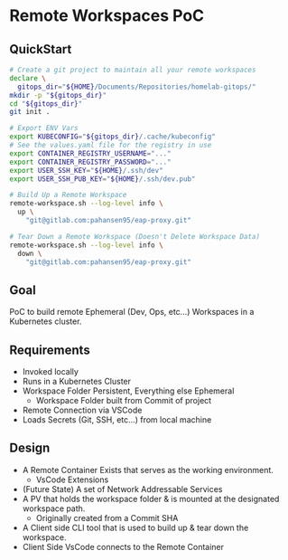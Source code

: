 # Remote Workspaces PoC

## QuickStart

```bash
# Create a git project to maintain all your remote workspaces
declare \
  gitops_dir="${HOME}/Documents/Repositories/homelab-gitops/"
mkdir -p "${gitops_dir}"
cd "${gitops_dir}"
git init .

# Export ENV Vars
export KUBECONFIG="${gitops_dir}/.cache/kubeconfig"
# See the values.yaml file for the registry in use
export CONTAINER_REGISTRY_USERNAME="..."
export CONTAINER_REGISTRY_PASSWORD="..."
export USER_SSH_KEY="${HOME}/.ssh/dev"
export USER_SSH_PUB_KEY="${HOME}/.ssh/dev.pub"

# Build Up a Remote Workspace
remote-workspace.sh --log-level info \
  up \
    "git@gitlab.com:pahansen95/eap-proxy.git"

# Tear Down a Remote Workspace (Doesn't Delete Workspace Data)
remote-workspace.sh --log-level info \
  down \
    "git@gitlab.com:pahansen95/eap-proxy.git"
```

## Goal

PoC to build remote Ephemeral (Dev, Ops, etc...) Workspaces in a Kubernetes cluster.

## Requirements

- Invoked locally
- Runs in a Kubernetes Cluster
- Workspace Folder Persistent, Everything else Ephemeral
  - Workspace Folder built from Commit of project
- Remote Connection via VSCode
- Loads Secrets (Git, SSH, etc...) from local machine

## Design

- A Remote Container Exists that serves as the working environment.
  - VsCode Extensions
- (Future State) A set of Network Addressable Services
- A PV that holds the workspace folder & is mounted at the designated workspace path.
  - Originally created from a Commit SHA
- A Client side CLI tool that is used to build up & tear down the workspace.
- Client Side VsCode connects to the Remote Container

